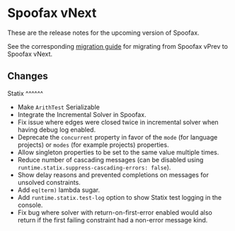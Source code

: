 # Spoofax vNext

These are the release notes for the upcoming version of Spoofax.

See the corresponding [migration guide](../migrate/vnext.md) for migrating from Spoofax vPrev to Spoofax vNext.

## Changes

Statix
^^^^^^

* Make `ArithTest` Serializable
* Integrate the Incremental Solver in Spoofax.
* Fix issue where edges were closed twice in incremental solver when having debug log enabled.
* Deprecate the `concurrent` property in favor of the `mode` (for language projects) or `modes` (for example projects) properties.
* Allow singleton properties to be set to the same value multiple times.
* Reduce number of cascading messages (can be disabled using `runtime.statix.suppress-cascading-errors: false`).
* Show delay reasons and prevented completions on messages for unsolved constraints.
* Add `eq(term)` lambda sugar.
* Add `runtime.statix.test-log` option to show Statix test logging in the console.
* Fix bug where solver with return-on-first-error enabled would also return if the first failing constraint had a non-error message kind.


